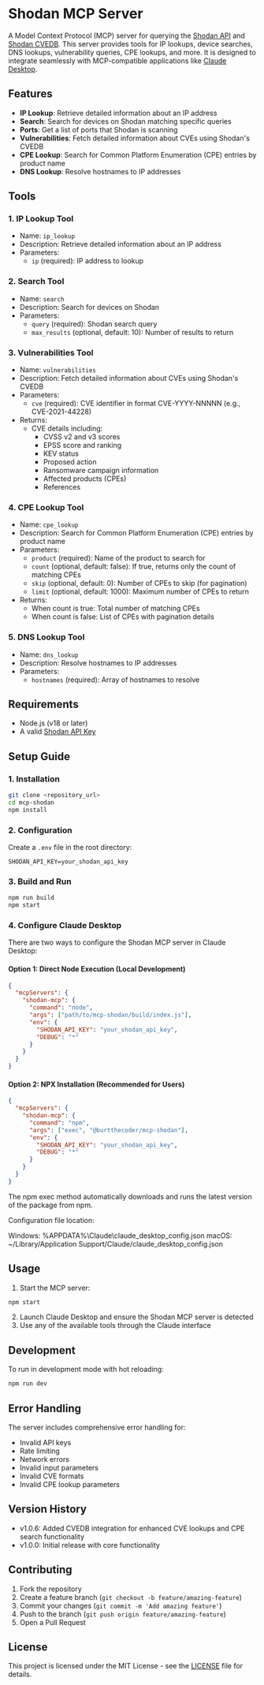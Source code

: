 # Shodan MCP Server

A Model Context Protocol (MCP) server for querying the [Shodan API](https://shodan.io) and [Shodan CVEDB](https://cvedb.shodan.io). This server provides tools for IP lookups, device searches, DNS lookups, vulnerability queries, CPE lookups, and more. It is designed to integrate seamlessly with MCP-compatible applications like [Claude Desktop](https://claude.ai).

## Features

- **IP Lookup**: Retrieve detailed information about an IP address
- **Search**: Search for devices on Shodan matching specific queries
- **Ports**: Get a list of ports that Shodan is scanning
- **Vulnerabilities**: Fetch detailed information about CVEs using Shodan's CVEDB
- **CPE Lookup**: Search for Common Platform Enumeration (CPE) entries by product name
- **DNS Lookup**: Resolve hostnames to IP addresses

## Tools

### 1. IP Lookup Tool
- Name: `ip_lookup`
- Description: Retrieve detailed information about an IP address
- Parameters:
  * `ip` (required): IP address to lookup

### 2. Search Tool
- Name: `search`
- Description: Search for devices on Shodan
- Parameters:
  * `query` (required): Shodan search query
  * `max_results` (optional, default: 10): Number of results to return

### 3. Vulnerabilities Tool
- Name: `vulnerabilities`
- Description: Fetch detailed information about CVEs using Shodan's CVEDB
- Parameters:
  * `cve` (required): CVE identifier in format CVE-YYYY-NNNNN (e.g., CVE-2021-44228)
- Returns:
  * CVE details including:
    - CVSS v2 and v3 scores
    - EPSS score and ranking
    - KEV status
    - Proposed action
    - Ransomware campaign information
    - Affected products (CPEs)
    - References

### 4. CPE Lookup Tool
- Name: `cpe_lookup`
- Description: Search for Common Platform Enumeration (CPE) entries by product name
- Parameters:
  * `product` (required): Name of the product to search for
  * `count` (optional, default: false): If true, returns only the count of matching CPEs
  * `skip` (optional, default: 0): Number of CPEs to skip (for pagination)
  * `limit` (optional, default: 1000): Maximum number of CPEs to return
- Returns:
  * When count is true: Total number of matching CPEs
  * When count is false: List of CPEs with pagination details

### 5. DNS Lookup Tool
- Name: `dns_lookup`
- Description: Resolve hostnames to IP addresses
- Parameters:
  * `hostnames` (required): Array of hostnames to resolve

## Requirements

- Node.js (v18 or later)
- A valid [Shodan API Key](https://account.shodan.io/)

## Setup Guide

### 1. Installation

```bash
git clone <repository_url>
cd mcp-shodan
npm install
```

### 2. Configuration

Create a `.env` file in the root directory:
```
SHODAN_API_KEY=your_shodan_api_key
```

### 3. Build and Run

```bash
npm run build
npm start
```

### 4. Configure Claude Desktop

There are two ways to configure the Shodan MCP server in Claude Desktop:

#### Option 1: Direct Node Execution (Local Development)
```json
{
  "mcpServers": {
    "shodan-mcp": {
      "command": "node",
      "args": ["path/to/mcp-shodan/build/index.js"],
      "env": {
        "SHODAN_API_KEY": "your_shodan_api_key",
        "DEBUG": "*"
      }
    }
  }
}
```

#### Option 2: NPX Installation (Recommended for Users)
```json
{
  "mcpServers": {
    "shodan-mcp": {
      "command": "npm",
      "args": ["exec", "@burtthecoder/mcp-shodan"],
      "env": {
        "SHODAN_API_KEY": "your_shodan_api_key",
        "DEBUG": "*"
      }
    }
  }
}
```

The npm exec method automatically downloads and runs the latest version of the package from npm.

Configuration file location:

Windows: %APPDATA%\Claude\claude_desktop_config.json
macOS: ~/Library/Application Support/Claude/claude_desktop_config.json

## Usage

1. Start the MCP server:
```bash
npm start
```

2. Launch Claude Desktop and ensure the Shodan MCP server is detected
3. Use any of the available tools through the Claude interface

## Development

To run in development mode with hot reloading:
```bash
npm run dev
```

## Error Handling

The server includes comprehensive error handling for:
- Invalid API keys
- Rate limiting
- Network errors
- Invalid input parameters
- Invalid CVE formats
- Invalid CPE lookup parameters

## Version History

- v1.0.6: Added CVEDB integration for enhanced CVE lookups and CPE search functionality
- v1.0.0: Initial release with core functionality

## Contributing

1. Fork the repository
2. Create a feature branch (`git checkout -b feature/amazing-feature`)
3. Commit your changes (`git commit -m 'Add amazing feature'`)
4. Push to the branch (`git push origin feature/amazing-feature`)
5. Open a Pull Request

## License

This project is licensed under the MIT License - see the [LICENSE](LICENSE) file for details.
